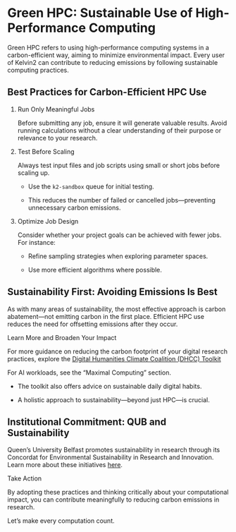 # Green HPC: Sustainable Use of High-Performance Computing

Green HPC refers to using high-performance computing systems in a carbon-efficient way, aiming to minimize environmental impact. Every user of Kelvin2 can contribute to reducing emissions by following sustainable computing practices. 


## Best Practices for Carbon-Efficient HPC Use

1. Run Only Meaningful Jobs 

   Before submitting any job, ensure it will generate valuable results. Avoid running calculations without a clear understanding of their purpose or relevance to your research. 

  

2. Test Before Scaling 

   Always test input files and job scripts using small or short jobs before scaling up. 

   - Use the `k2-sandbox` queue for initial testing. 

   - This reduces the number of failed or cancelled jobs—preventing unnecessary carbon emissions. 

  

3. Optimize Job Design 

   Consider whether your project goals can be achieved with fewer jobs. For instance: 

   - Refine sampling strategies when exploring parameter spaces. 

   - Use more efficient algorithms where possible. 

  

## Sustainability First: Avoiding Emissions Is Best 

As with many areas of sustainability, the most effective approach is carbon abatement—not emitting carbon in the first place. Efficient HPC use reduces the need for offsetting emissions after they occur. 

  

Learn More and Broaden Your Impact 

  

For more guidance on reducing the carbon footprint of your digital research practices, explore the [Digital Humanities Climate Coalition (DHCC) Toolkit](https://sas-dhrh.github.io/dhcc-toolkit/toolkit/introduction.html)
  
For AI workloads, see the “Maximal Computing” section. 

- The toolkit also offers advice on sustainable daily digital habits. 

- A holistic approach to sustainability—beyond just HPC—is crucial.

## Institutional Commitment: QUB and Sustainability 

Queen’s University Belfast promotes sustainability in research through its Concordat for Environmental Sustainability in Research and Innovation. Learn more about these initiatives [here](https://www.qub.ac.uk/about/sustainability/research/ConcordatforEnvironmentalSustainabilityinResearchandInnovation/).

  

Take Action 

By adopting these practices and thinking critically about your computational impact, you can contribute meaningfully to reducing carbon emissions in research. 

Let’s make every computation count. 

